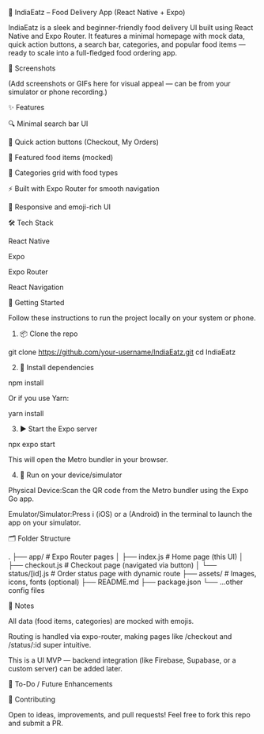 🍴 IndiaEatz – Food Delivery App (React Native + Expo)

IndiaEatz is a sleek and beginner-friendly food delivery UI built using React Native and Expo Router. It features a minimal homepage with mock data, quick action buttons, a search bar, categories, and popular food items — ready to scale into a full-fledged food ordering app.

📸 Screenshots

(Add screenshots or GIFs here for visual appeal — can be from your simulator or phone recording.)

✨ Features

🔍 Minimal search bar UI

🛒 Quick action buttons (Checkout, My Orders)

🌟 Featured food items (mocked)

📂 Categories grid with food types

⚡ Built with Expo Router for smooth navigation

🌈 Responsive and emoji-rich UI

🛠️ Tech Stack

React Native

Expo

Expo Router

React Navigation

🚀 Getting Started

Follow these instructions to run the project locally on your system or phone.

1. 📦 Clone the repo

git clone https://github.com/your-username/IndiaEatz.git
cd IndiaEatz

2. 🧩 Install dependencies

npm install

Or if you use Yarn:

yarn install

3. ▶️ Start the Expo server

npx expo start

This will open the Metro bundler in your browser.

4. 📱 Run on your device/simulator

Physical Device:Scan the QR code from the Metro bundler using the Expo Go app.

Emulator/Simulator:Press i (iOS) or a (Android) in the terminal to launch the app on your simulator.

🗂️ Folder Structure

.
├── app/                # Expo Router pages
│   ├── index.js        # Home page (this UI)
│   ├── checkout.js     # Checkout page (navigated via button)
│   └── status/[id].js  # Order status page with dynamic route
├── assets/             # Images, icons, fonts (optional)
├── README.md
├── package.json
└── ...other config files

📌 Notes

All data (food items, categories) are mocked with emojis.

Routing is handled via expo-router, making pages like /checkout and /status/:id super intuitive.

This is a UI MVP — backend integration (like Firebase, Supabase, or a custom server) can be added later.

🧠 To-Do / Future Enhancements



🤝 Contributing

Open to ideas, improvements, and pull requests! Feel free to fork this repo and submit a PR.
